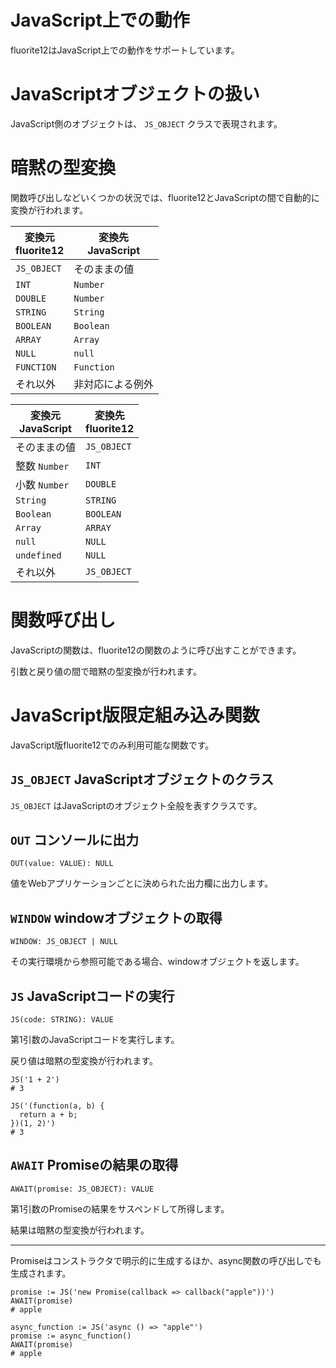 # JavaScript上での動作

fluorite12はJavaScript上での動作をサポートしています。

# JavaScriptオブジェクトの扱い

JavaScript側のオブジェクトは、 `JS_OBJECT` クラスで表現されます。

# 暗黙の型変換

関数呼び出しなどいくつかの状況では、fluorite12とJavaScriptの間で自動的に変換が行われます。

| 変換元<br>fluorite12 | 変換先<br>JavaScript |
|-------------------|-------------------|
| `JS_OBJECT`       | そのままの値            |
| `INT`             | `Number`          |
| `DOUBLE`          | `Number`          |
| `STRING`          | `String`          |
| `BOOLEAN`         | `Boolean`         |
| `ARRAY`           | `Array`           |
| `NULL`            | `null`            |
| `FUNCTION`        | `Function`        |
| それ以外              | 非対応による例外          |

| 変換元<br>JavaScript | 変換先<br>fluorite12 |
|-------------------|-------------------|
| そのままの値            | `JS_OBJECT`       |
| 整数 `Number`       | `INT`             |
| 小数 `Number`       | `DOUBLE`          |
| `String`          | `STRING`          |
| `Boolean`         | `BOOLEAN`         |
| `Array`           | `ARRAY`           |
| `null`            | `NULL`            |
| `undefined`       | `NULL`            |
| それ以外              | `JS_OBJECT`       |

# 関数呼び出し

JavaScriptの関数は、fluorite12の関数のように呼び出すことができます。

引数と戻り値の間で暗黙の型変換が行われます。

# JavaScript版限定組み込み関数

JavaScript版fluorite12でのみ利用可能な関数です。

## `JS_OBJECT` JavaScriptオブジェクトのクラス

`JS_OBJECT` はJavaScriptのオブジェクト全般を表すクラスです。

## `OUT` コンソールに出力

`OUT(value: VALUE): NULL`

値をWebアプリケーションごとに決められた出力欄に出力します。

## `WINDOW` windowオブジェクトの取得

`WINDOW: JS_OBJECT | NULL`

その実行環境から参照可能である場合、windowオブジェクトを返します。

## `JS` JavaScriptコードの実行

`JS(code: STRING): VALUE`

第1引数のJavaScriptコードを実行します。

戻り値は暗黙の型変換が行われます。

```
JS('1 + 2')
# 3
```

```
JS('(function(a, b) {
  return a + b;
})(1, 2)')
# 3
```

## `AWAIT` Promiseの結果の取得

`AWAIT(promise: JS_OBJECT): VALUE`

第1引数のPromiseの結果をサスペンドして所得します。

結果は暗黙の型変換が行われます。

---

Promiseはコンストラクタで明示的に生成するほか、async関数の呼び出しでも生成されます。

```
promise := JS('new Promise(callback => callback("apple"))')
AWAIT(promise)
# apple
```

```
async_function := JS('async () => "apple"')
promise := async_function()
AWAIT(promise)
# apple
```
